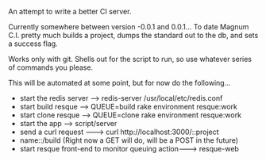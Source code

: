 An attempt to write a better CI server.

Currently somewhere between version -0.0.1 and 0.0.1... To date Magnum C.I. pretty much builds a
project, dumps the standard out to the db, and sets a success flag.

Works only with git. Shells out for the script to run, so use whatever
series of commands you please.

This will be automated at some point, but for now do the following...

* start the redis server --> redis-server /usr/local/etc/redis.conf
* start build resque --> QUEUE=build rake environment resque:work
* start clone resque --> QUEUE=clone rake environment resque:work
* start the app --> script/server
* send a curl request ---> curl http://localhost:3000/::project
* name::/build (Right now a GET will do, will be a POST in the future)
* start resque front-end to monitor queuing action---> resque-web
